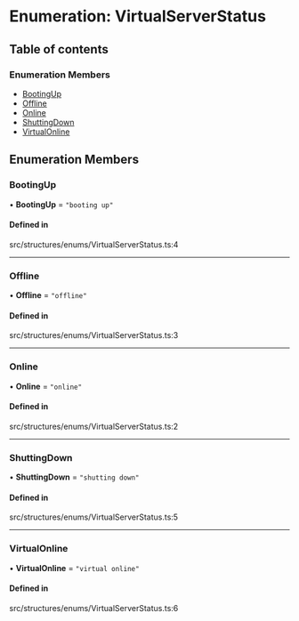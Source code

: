 # Enumeration: VirtualServerStatus

## Table of contents

### Enumeration Members

- [BootingUp](../wiki/VirtualServerStatus#bootingup)
- [Offline](../wiki/VirtualServerStatus#offline)
- [Online](../wiki/VirtualServerStatus#online)
- [ShuttingDown](../wiki/VirtualServerStatus#shuttingdown)
- [VirtualOnline](../wiki/VirtualServerStatus#virtualonline)

## Enumeration Members

### BootingUp

• **BootingUp** = ``"booting up"``

#### Defined in

src/structures/enums/VirtualServerStatus.ts:4

___

### Offline

• **Offline** = ``"offline"``

#### Defined in

src/structures/enums/VirtualServerStatus.ts:3

___

### Online

• **Online** = ``"online"``

#### Defined in

src/structures/enums/VirtualServerStatus.ts:2

___

### ShuttingDown

• **ShuttingDown** = ``"shutting down"``

#### Defined in

src/structures/enums/VirtualServerStatus.ts:5

___

### VirtualOnline

• **VirtualOnline** = ``"virtual online"``

#### Defined in

src/structures/enums/VirtualServerStatus.ts:6
